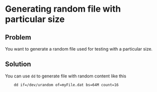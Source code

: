 # Generating random file with particular size

## Problem
You want to generate a random file used for testing with a particular size.

## Solution
You can use `dd` to generate file with random content like this

```
    dd if=/dev/urandom of=myFile.dat bs=64M count=16
```
